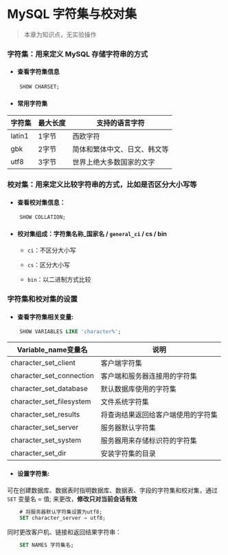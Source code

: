# MySQL 字符集与校对集

> 本章为知识点，无实验操作

### 字符集：用来定义 MySQL 存储字符串的方式

+ #### 查看字符集信息

```sql
    SHOW CHARSET;
```

+ #### 常用字符集

|字符集|最大长度|支持的语言字符|
|-----|-----|-----|
|latin1|1字节|西欧字符|
|gbk|2字节|简体和繁体中文、日文、韩文等|
|utf8|3字节|世界上绝大多数国家的文字|


### 校对集：用来定义比较字符串的方式，比如是否区分大小写等

+ #### 查看校对集信息：

```sql
    SHOW COLLATION;
```

+ #### 校对集组成：字符集名称_国家名 / `general_ci` / cs / bin

    + `ci`：不区分大小写

    + `cs`：区分大小写

    + `bin`：以二进制方式比较

### 字符集和校对集的设置

+ #### 查看字符集相关变量:

```sql
    SHOW VARIABLES LIKE 'character%';
```
    
|Variable_name变量名 |说明|
|-----|-----|
|character_set_client |客户端字符集|
|character_set_connection |客户端和服务器连接用的字符集|
|character_set_database |默认数据库使用的字符集|
|character_set_filesystem |文件系统字符集|
|character_set_results |将查询结果返回给客户端使用的字符集|
|character_set_server |服务器默认字符集|
|character_set_system |服务器用来存储标识符的字符集|
|character_set_dir |安装字符集的目录|

+ #### 设置字符集:

可在创建数据库、数据表时指明数据库、数据表、字段的字符集和校对集，通过 `SET` 变量名 = 值; 来更改，**修改只对当前会话有效**

```sql
    # 将服务器默认字符集设置为utf8;
    SET character_server = utf8;
```

同时更改客户机、链接和返回结果字符串：

```sql
    SET NAMES 字符集名;
```



